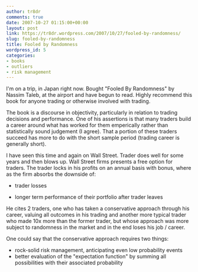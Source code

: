 ```yaml
---
author: tr8dr
comments: true
date: 2007-10-27 01:15:00+00:00
layout: post
link: https://tr8dr.wordpress.com/2007/10/27/fooled-by-randomness/
slug: fooled-by-randomness
title: Fooled by Randomness
wordpress_id: 5
categories:
- books
- outliers
- risk management
---
```


I'm on a trip, in Japan right now.  Bought "Fooled By Randomness" by Nassim Taleb, at the airport and have begun to read.  Highly recommend this book for anyone trading or otherwise involved with trading.  
  
The book is a discourse in objectivity, particularly in relation to trading decisions and performance.  One of his assertions is that many traders build a career around what has worked for them emperically rather than statistically sound judgement (I agree).   That a portion of these traders succeed has more to do with the short sample period (trading career is generally short).  
  
I have seen this time and again on Wall Street.   Trader does well for some years and then blows up.   Wall Street firms presents a free option for traders.   The trader locks in his profits on an annual basis with bonus, where as the firm absorbs the downside of:  


  * trader losses  

  * longer term performance of their portfolio after trader leaves  

He cites 2 traders, one who has taken a conservative approach through his career, valuing all outcomes in his trading and another more typical trader who made 10x more than the former trader, but whose approach was more subject to randomness in the market and in the end loses his job / career.  
  
One could say that the conservative approach requires two things:  


  * rock-solid risk management, anticipating even low probability events
  * better evaluation of the "expectation function" by summing all possibilities with their associated probability  

